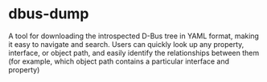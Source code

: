 # dbus-dump
A tool for downloading the introspected D-Bus tree in YAML format, making it easy to navigate and search. Users can quickly look up any property, interface, or object path, and easily identify the relationships between them (for example, which object path contains a particular interface and property)
